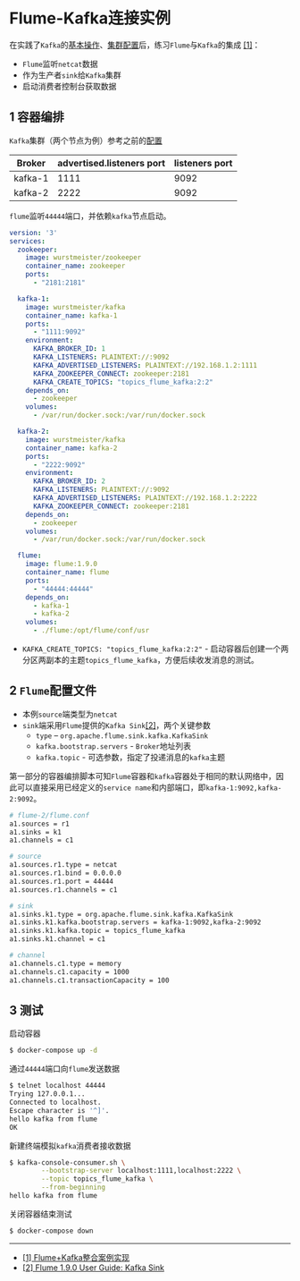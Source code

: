 # Flume-Kafka连接实例

在实践了`Kafka`的[基本操作](../kafka/quickstart.md)、[集群配置](../kafka/kafka_cluster.md)后，练习`Flume`与`Kafka`的集成 [[1]](#1)：

- `Flume`监听`netcat`数据
- 作为生产者`sink`给`Kafka`集群
- 启动消费者控制台获取数据

## 1 容器编排

`Kafka`集群（两个节点为例）参考之前的[配置](../kafka/kafka_cluster.md)

| Broker | advertised.listeners port | listeners port |
| --- | --- | ---|
| kafka-1 | 1111 | 9092 |
| kafka-2 | 2222 | 9092 |

`flume`监听`44444`端口，并依赖`kafka`节点启动。


```yml
version: '3'
services:
  zookeeper:
    image: wurstmeister/zookeeper
    container_name: zookeeper
    ports:
      - "2181:2181"

  kafka-1:
    image: wurstmeister/kafka
    container_name: kafka-1
    ports:
      - "1111:9092"
    environment:
      KAFKA_BROKER_ID: 1
      KAFKA_LISTENERS: PLAINTEXT://:9092
      KAFKA_ADVERTISED_LISTENERS: PLAINTEXT://192.168.1.2:1111
      KAFKA_ZOOKEEPER_CONNECT: zookeeper:2181
      KAFKA_CREATE_TOPICS: "topics_flume_kafka:2:2"
    depends_on:
      - zookeeper
    volumes:
      - /var/run/docker.sock:/var/run/docker.sock

  kafka-2:
    image: wurstmeister/kafka
    container_name: kafka-2
    ports:
      - "2222:9092"
    environment:
      KAFKA_BROKER_ID: 2
      KAFKA_LISTENERS: PLAINTEXT://:9092
      KAFKA_ADVERTISED_LISTENERS: PLAINTEXT://192.168.1.2:2222
      KAFKA_ZOOKEEPER_CONNECT: zookeeper:2181      
    depends_on:
      - zookeeper
    volumes:
      - /var/run/docker.sock:/var/run/docker.sock

  flume:
    image: flume:1.9.0
    container_name: flume
    ports:
      - "44444:44444"
    depends_on:
      - kafka-1
      - kafka-2
    volumes:
      - ./flume:/opt/flume/conf/usr
```

- `KAFKA_CREATE_TOPICS: "topics_flume_kafka:2:2"` - 启动容器后创建一个两分区两副本的主题`topics_flume_kafka`，方便后续收发消息的测试。



## 2 `Flume`配置文件

- 本例`source`端类型为`netcat`
- `sink`端采用`Flume`提供的`Kafka Sink`[[2]](#2)，两个关键参数
    - `type` – `org.apache.flume.sink.kafka.KafkaSink`
    - `kafka.bootstrap.servers` - `Broker`地址列表
    - `kafka.topic` - 可选参数，指定了投递消息的`kafka`主题

第一部分的容器编排脚本可知`Flume`容器和`kafka`容器处于相同的默认网络中，因此可以直接采用已经定义的`service name`和内部端口，即`kafka-1:9092,kafka-2:9092`。

```bash
# flume-2/flume.conf
a1.sources = r1
a1.sinks = k1
a1.channels = c1

# source
a1.sources.r1.type = netcat
a1.sources.r1.bind = 0.0.0.0
a1.sources.r1.port = 44444
a1.sources.r1.channels = c1

# sink
a1.sinks.k1.type = org.apache.flume.sink.kafka.KafkaSink
a1.sinks.k1.kafka.bootstrap.servers = kafka-1:9092,kafka-2:9092
a1.sinks.k1.kafka.topic = topics_flume_kafka
a1.sinks.k1.channel = c1

# channel
a1.channels.c1.type = memory
a1.channels.c1.capacity = 1000
a1.channels.c1.transactionCapacity = 100
```

## 3 测试

启动容器

```bash
$ docker-compose up -d
```

通过`44444`端口向`flume`发送数据

```bash
$ telnet localhost 44444
Trying 127.0.0.1...
Connected to localhost.
Escape character is '^]'.
hello kafka from flume
OK
```

新建终端模拟`kafka`消费者接收数据

```bash
$ kafka-console-consumer.sh \
        --bootstrap-server localhost:1111,localhost:2222 \
        --topic topics_flume_kafka \
        --from-beginning
hello kafka from flume
```

关闭容器结束测试

```bash
$ docker-compose down
```


---

- [[1] Flume+Kafka整合案例实现](https://blog.csdn.net/a_drjiaoda/article/details/85003929?depth_1-utm_source=distribute.pc_relevant.none-task&utm_source=distribute.pc_relevant.none-task)<span id='1'></span>
- [[2] Flume 1.9.0 User Guide: Kafka Sink](http://flume.apache.org/releases/content/1.9.0/FlumeUserGuide.html#kafka-sink)<span id='2'></span>
